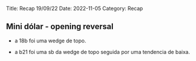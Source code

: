 Title: Recap 19/09/22
Date: 2022-11-05
Category: Recap


## Mini dólar - opening reversal

* a 18b foi uma wedge de topo.

* a b21 foi uma sb da wedge de topo seguida por uma tendencia de baixa.
